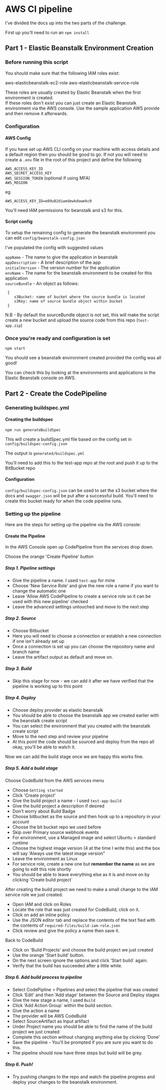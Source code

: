 # AWS CI pipeline

I've divided the docs up into the two parts of the challenge.

First up you'll need to run an `npm install`

## Part 1 - Elastic Beanstalk Environment Creation

### Before running this script

You should make sure that the following IAM roles exist:

aws-elasticbeanstalk-ec2-role
aws-elasticbeanstalk-service-role

These roles are usually created by Elastic Beanstalk when the first environment is created.<br>
If these roles don't exist you can just create an Elastic Beanstalk environment via the AWS console. Use the sample application AWS provide and then remove it afterwards.

### Configuration

#### AWS Config

If you have set up AWS CLI config on your machine with access details and a default region then you should be good to go. If not you will need to create a `.env` file in the root of this project and define the following

`AWS_ACCESS_KEY_ID`<br>
`AWS_SECRET_ACCESS_KEY`<br>
`AWS_SESSION_TOKEN` (optional if using MFA)<br>
`AWS_REGION`<br>

eg 

`AWS_ACCESS_KEY_ID=e09u02diwedewkdowekc0`

You'll need IAM permissions for beanstalk and s3 for this.

#### Script config

To setup the remaining config to generate the beanstalk environment you can edit `config/beanstalk-config.json`

I've populated the config with suggested values

`appName` - The name to give the application in beanstalk<br>
`appDescription` - A brief description of the app<br>
`initialVersion` - The version number for the application<br>
`envName` - The name for the beanstalk environment to be created for this application<br>
`sourceBundle` - An object as follows:<br>
```
 {
    s3Bucket: name of bucket where the source bundle is located
    s3Key: name of source bundle object within bucket
 }
```
N.B - By default the sourceBundle object is not set, this will make the script create a new bucket and upload the source code from this repo (`test-app.zip`)

### Once you're ready and configuration is set

`npm start`

You should see a beanstalk environment created provided the config was all good!

You can check this by looking at the environments and applications in the Elastic Beanstalk console on AWS.

## Part 2 - Create the CodePipeline

### Generating buildspec.yml

#### Creating the buildspec

`npm run generateBuildSpec`

This will create a buildSpec.yml file based on the config set in `config/buildspec-config.json`

The output is `generated/buildspec.yml`

You'll need to add this to the test-app repo at the root and push it up to the BitBucket repo

#### Configuration

`config/buildspec-config.json` can be used to set the s3 bucket where the docs and `swagger.json` will be put after a successful build. You'll need to create this bucket ready for when the code pipeline runs.

### Setting up the pipeline

Here are the steps for setting up the pipeline via the AWS console:

#### Create the Pipeline

In the AWS Console open up CodePipeline from the services drop down.

Choose the orange 'Create Pipeline' button

##### Step 1. Pipeline settings

- Give the pipeline a name. I used `test-app` for mine
- Choose 'New Service Role' and give the new role a name if you want to change the automatic one
- Leave 'Allow AWS CodePipeline to create a service role so it can be used with this new pipeline' checked
- Leave the advanced settings untouched and move to the next step

##### Step 2. Source

- Choose Bitbucket
- Here you will need to choose a connection or establsh a new connection if one isn't already set up
- Once a connection is set up you can choose the repository name and branch name
- Leave the artifact output as default and move on.

##### Step 3. Build

- Skip this stage for now - we can add it after we have verified that the pipeline is working up to this point

##### Step 4. Deploy

- Choose deploy provider as elastic beanstalk 
- You should be able to choose the beanstalk app we created earlier with the beanstalk create script
- You can select the environment that you created with the beanstalk create script
- Move to the next step and review your pipeline
- At this point the code should be sourced and deploy from the repo all okay, you'll be able to watch it.

Now we can add the build stage once we are happy this works fine.

##### Step 5. Add a build stage

Choose CodeBuild from the AWS services menu

- Choose `Getting started`
- Click 'Create project'
- Give the build project a name - I used `test-app-build`
- Give the build project a description if desired
- Don't worry about Build Badge
- Choose bitbucket as the source and then hook up to a repository in your account
- Choose the bit bucket repo we used before
- Skip over Primary source webhook events
- For environment, use a Managed image and select Ubuntu > standard runtime
- Choose the highest image version (4 at the time I write this) and the box will say 'Always use the latest image version"
- Leave the environment as Linux
- For service role, create a new one but **remember the name** as we are going to edit this role shortly
- You should be able to leave everything else as it is and move on by clicking 'Create build project`

After creating the build project we need to make a small change to the IAM service role we just created.

- Open IAM and click on Roles
- Locate the role that was just created for CodeBuild, click on it.
- Click on add an inline policy.
- Use the JSON editor tab and replace the contents of the text fied with the contents of `required-files/build-iam-role.json`
- Click review and give the policy a name then save it.

Back to CodeBuild

- Click on 'Build Projects' and choose the build project we just created
- Use the orange 'Start build' button.
- On the next screen ignore the options and click 'Start build` again.
- Verify that the build has succeeded after a little while.

##### Step 6. Add build process to pipeline

- Select CodePipline > Pipelines and select the pipeline that was created
- Click 'Edit' and then 'Add stage' between the Source and Deploy stages
- Give the new stage a name, I used `Build`
- Click 'Add Action Group` within the build section.
- Give the action a name
- The provider will be AWS CodeBuild
- Select SourceArtifact as Input artifact
- Under Project name you should be able to find the name of the build project we just created
- Complete this section without changing anything else by clicking 'Done' 
- Save the pipeline - You'll be prompted if you are sure you want to do this.
- The pipeline should now have three steps but build will be grey.


##### Step 6. Push!

- Try pushing changes to the repo and watch the pipeline progress and deploy your changes to the beanstalk environment.
